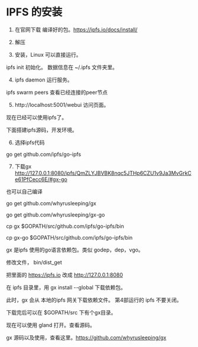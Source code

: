 # IPFS 的安装

1. 在官网下载 编译好的包。https://ipfs.io/docs/install/

2. 解压

3. 安装，Linux 可以直接运行。

 ipfs init 初始化。 数据信息在 ~/.ipfs 文件夹里。

4. ipfs daemon 运行服务。

ipfs swarm peers 查看已经连接的peer节点

5. http://localhost:5001/webui 访问页面。

现在已经可以使用ipfs了。

下面搭建ipfs源码，开发环境。

6. 选择ipfs代码 

go get github.com/ipfs/go-ipfs

7. 下载gx  http://127.0.0.1:8080/ipfs/QmZLYJBVBK8nqc5JTHp6CZU1v9Ja3MvGrkCe61PfCecc6E/#gx-go

也可以自己编译

go get github.com/whyrusleeping/gx

go get github.com/whyrusleeping/gx-go

cp gx $GOPATH/src/github.com/ipfs/go-ipfs/bin

cp gx-go $GOPATH/src/github.com/ipfs/go-ipfs/bin

gx 是ipfs 使用的go语言依赖包。类似 godep，dep，vgo。 

修改文件， bin/dist_get

把里面的 https://ipfs.io 改成 http://127.0.0.1:8080

在 ipfs 目录里，用 gx install --global 下载依赖包。

此时，gx 会从 本地的ipfs 网关下载依赖文件。 第4部运行的 ipfs 不要关闭。

下载完后可以在 $GOPATH/src 下有个gx目录。

现在可以使用 gland 打开。查看源码。


gx 源码以及使用，查看这里。https://github.com/whyrusleeping/gx

